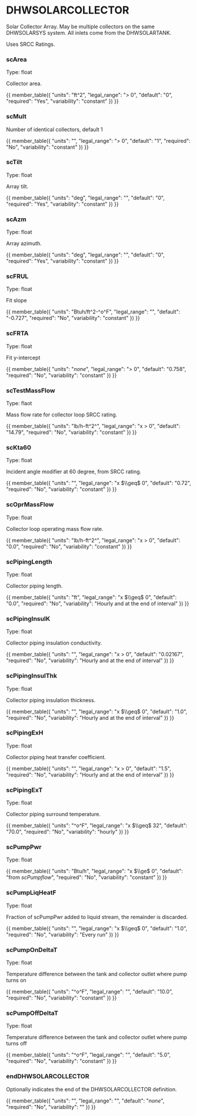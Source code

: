 # DHWSOLARCOLLECTOR

Solar Collector Array. May be multiple collectors on the same DHWSOLARSYS system. All inlets come from the DHWSOLARTANK.

Uses SRCC Ratings.

### scArea

Type: float

Collector area.

{{
  member_table({
    "units": "ft^2",
    "legal_range": "$>$ 0", 
    "default": "0",
    "required": "Yes",
    "variability": "constant" 
  })
}}

### scMult

Number of identical collectors, default 1

{{
  member_table({
    "units": "",
    "legal_range": "$>$ 0", 
    "default": "1",
    "required": "No",
    "variability": "constant" 
  })
}}

### scTilt

Type: float

Array tilt.

{{
  member_table({
    "units": "deg",
    "legal_range": "", 
    "default": "0",
    "required": "Yes",
    "variability": "constant" 
  })
}}

### scAzm

Type: float

Array azimuth.

{{
  member_table({
    "units": "deg",
    "legal_range": "", 
    "default": "0",
    "required": "Yes",
    "variability": "constant" 
  })
}}

### scFRUL

Type: float

Fit slope

{{
  member_table({
    "units": "Btuh/ft^2-^o^F",
    "legal_range": "", 
    "default": "-0.727",
    "required": "No",
    "variability": "constant" 
  })
}}

### scFRTA

Type: float

Fit y-intercept

{{
  member_table({
    "units": "*none*",
    "legal_range": "$>$ 0", 
    "default": "0.758",
    "required": "No",
    "variability": "constant" 
  })
}}

### scTestMassFlow

Type: flaot

Mass flow rate for collector loop SRCC rating.

{{
  member_table({
    "units": "lb/h-ft^2^",
    "legal_range": "x $>$ 0", 
    "default": "14.79",
    "required": "No",
    "variability": "constant" 
  })
}}

### scKta60

Type: float

Incident angle modifier at 60 degree, from SRCC rating.

{{
  member_table({
    "units": "",
    "legal_range": "x $\\geq$ 0", 
    "default": "0.72",
    "required": "No",
    "variability": "constant" 
  })
}}

### scOprMassFlow

Type: float

Collector loop operating mass flow rate.

{{
  member_table({
    "units": "lb/h-ft^2^",
    "legal_range": "x $>$ 0", 
    "default": "0.0",
    "required": "No",
    "variability": "constant" 
  })
}}

### scPipingLength

Type: float

Collector piping length.

{{
  member_table({
    "units": "ft",
    "legal_range": "x $\\geq$ 0", 
    "default": "0.0",
    "required": "No",
    "variability": "Hourly and at the end of interval" 
  })
}}

### scPipingInsulK

Type: float

Collector piping insulation conductivity.

{{
  member_table({
    "units": "",
    "legal_range": "x $>$ 0", 
    "default": "0.02167",
    "required": "No",
    "variability": "Hourly and at the end of interval" 
  })
}}

### scPipingInsulThk

Type: float

Collector piping insulation thickness.

{{
  member_table({
    "units": "",
    "legal_range": "x $\\geq$ 0", 
    "default": "1.0",
    "required": "No",
    "variability": "Hourly and at the end of interval" 
  })
}}

### scPipingExH

Type: float

Collector piping heat transfer coefficient.

{{
  member_table({
    "units": "",
    "legal_range": "x $>$ 0", 
    "default": "1.5",
    "required": "No",
    "variability": "Hourly and at the end of interval" 
  })
}}

### scPipingExT

Type: float

Collector piping surround temperature.

{{
  member_table({
    "units": "^o^F",
    "legal_range": "x $\\geq$ 32", 
    "default": "70.0",
    "required": "No",
    "variability": "hourly" 
  })
}}

### scPumpPwr

Type: float

{{
  member_table({
    "units": "Btu/h",
    "legal_range": "x $\\ge$ 0", 
    "default": "from *scPumpflow*",
    "required": "No",
    "variability": "constant" 
  })
}}

### scPumpLiqHeatF

Type: float

Fraction of scPumpPwr added to liquid stream, the remainder is discarded.

{{
  member_table({
    "units": "",
    "legal_range": "x $\\geq$ 0", 
    "default": "1.0",
    "required": "No",
    "variability": "Every run" 
  })
}}

### scPumpOnDeltaT

Type: float

Temperature difference between the tank and collector outlet where pump turns on
  
{{
  member_table({
    "units": "^o^F",
    "legal_range": "", 
    "default": "10.0",
    "required": "No",
    "variability": "constant" 
  })
}}

### scPumpOffDeltaT

Type: float

Temperature difference between the tank and collector outlet where pump turns off

{{
  member_table({
    "units": "^o^F",
    "legal_range": "", 
    "default": "5.0",
    "required": "No",
    "variability": "constant" 
  })
}}

### endDHWSOLARCOLLECTOR

Optionally indicates the end of the DHWSOLARCOLLECTOR definition.

{{
  member_table({
    "units": "",
    "legal_range": "", 
    "default": "*none*",
    "required": "No",
    "variability": "" 
  })
}}

